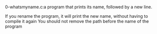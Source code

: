 0-whatsmyname.c:a program that prints its name, followed by a new line.

If you rename the program, it will print the new name, without having to compile it again
You should not remove the path before the name of the program
